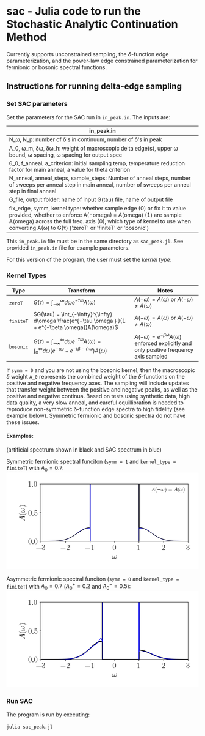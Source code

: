 # sac - Julia code to run the Stochastic Analytic Continuation Method
Currently supports unconstrained sampling, the $\delta$-function edge parameterization, and the power-law edge constrained parameterization for fermionic or bosonic spectral functions.

## Instructions for running delta-edge sampling


### Set SAC parameters 
Set the parameters for the SAC run in `in_peak.in`. The inputs are:

|in_peak.in|
|---|
|N_ω, N_p: number of δ's in continuum, number of δ's in peak|
|A_0, ω_m, δω, δω_h: weight of macroscopic delta edge(s), upper ω bound, ω spacing, ω spacing for output spec|
|θ_0, f_anneal, a_criterion: initial sampling temp, temperature reduction factor for main anneal,  a value for theta criterion|
|N_anneal, anneal_steps, sample_steps: Number of anneal steps, number of sweeps per anneal step in main anneal, number of sweeps per anneal step in final anneal|
|G_file, output folder: name of input G(tau) file, name of output file|
|fix_edge, symm, kernel type: whether sample edge (0) or fix it to value provided, whether to enforce A(-omega) = A(omega) (1) are sample A(omega) across the full freq. axis (0), which type of kernel to use when converting A(ω) to G(τ) ('zeroT' or 'finiteT' or 'bosonic')|

This `in_peak.in` file must be in the same directory as `sac_peak.jl`. See provided `in_peak.in` file for example parameters.


For this version of the program, the user must set the *kernel type*:


### Kernel Types

| Type | Transform  | Notes |
|-----------|----------------|----|
| `zeroT` | $G(\tau) = \int_{-\infty}^{\infty} d\omega   e^{-\tau \omega }  A(\omega)$ | $A(-\omega) = A(\omega)$ or $A(-\omega) \neq A(\omega)$  |
| `finiteT`  | $G(\tau) = \int_{-\infty}^{\infty} d\omega  \frac{e^{-\tau \omega } }{1 + e^{-\beta \omega}}A(\omega)$ | $A(-\omega) = A(\omega)$ or $A(-\omega) \neq A(\omega)$  |
| `bosonic`    | $G(\tau) = \int_{-\infty}^{\infty} d\omega  e^{-\tau \omega } A(\omega) =   \int_{0}^{\infty} d\omega   \left(e^{-\tau \omega } + e^{-(\beta - \tau) \omega } \right)  A(\omega)$ | $A(-\omega) = e^{-\beta \omega} A(\omega)$ enforced explicitly and only positive frequency axis sampled |

If `symm = 0` and you are not using the bosonic kernel, then the macroscopic $\delta$ weight `A_0` represents the combined weight of the $\delta$-functions on the positive and negative frequency axes. The sampling will include updates that transfer weight between the positive and negative peaks, as well as the positive and negative continua. Based on tests using synthetic data, high data quality, a very slow anneal, and careful equillibration is needed to reproduce non-symmetric $\delta$-function edge spectra to high fidelity (see example below). Symmetric fermionic and bosonic spectra do not have these issues.

#### Examples:
(artificial spectrum shown in black and SAC spectrum in blue)

Symmetric fermionic spectral funciton (`symm = 1` and `kernel_type = finiteT`) with $A_0 = 0.7$:
![fermionic_symm](../plotting/figs/peak_fermionic1.png)

Asymmetric fermionic spectral funciton (`symm = 0` and `kernel_type = finiteT`) with $A_0 = 0.7$ ($A^+_0 = 0.2$ and $A^-_0 = 0.5$):
![fermionic_nonsymm](../plotting/figs/peak_fermionic2.png)

### Run SAC
The program is run by executing:

`julia sac_peak.jl`



